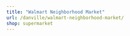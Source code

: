 ```yaml
---
title: "Walmart Neighborhood Market"
url: /danville/walmart-neighborhood-market/
shop: supermarket
---
```

